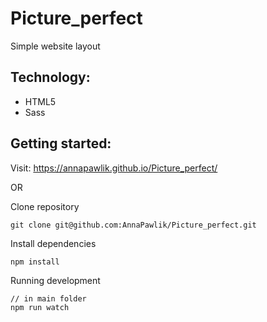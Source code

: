 # Picture_perfect

Simple website layout

## Technology:
- HTML5
- Sass

## Getting started:

Visit: https://annapawlik.github.io/Picture_perfect/

OR 

Clone repository
```
git clone git@github.com:AnnaPawlik/Picture_perfect.git
```

Install dependencies
```
npm install
```

Running development
```
// in main folder
npm run watch
```

